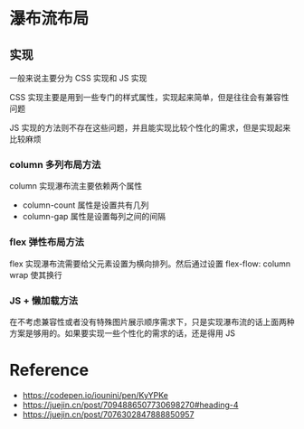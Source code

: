 # 瀑布流布局

## 实现

一般来说主要分为 CSS 实现和 JS 实现

CSS 实现主要是用到一些专门的样式属性，实现起来简单，但是往往会有兼容性问题

JS 实现的方法则不存在这些问题，并且能实现比较个性化的需求，但是实现起来比较麻烦

### column 多列布局方法

column 实现瀑布流主要依赖两个属性

- column-count 属性是设置共有几列
- column-gap 属性是设置每列之间的间隔

### flex 弹性布局方法

flex 实现瀑布流需要给父元素设置为横向排列。然后通过设置 flex-flow: column wrap 使其换⾏

### JS + 懒加载方法

在不考虑兼容性或者没有特殊图片展示顺序需求下，只是实现瀑布流的话上面两种方案是够用的。如果要实现一些个性化的需求的话，还是得用 JS

# Reference

- https://codepen.io/iounini/pen/KyYPKe
- https://juejin.cn/post/7094886507730698270#heading-4
- https://juejin.cn/post/7076302847888850957
